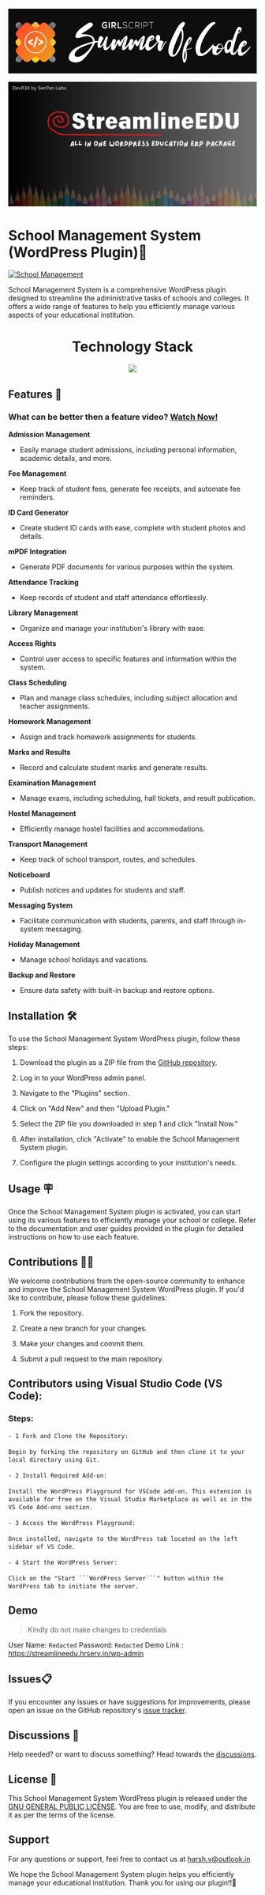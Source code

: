 ![Girl Script Summer of Code](assets/images/gssoc.png)

![StreamlineEDU](assets/images/header.png)

# **School Management System (WordPress Plugin)🏫**

[![School Management](school-management.jpg)](https://www.youtube.com/watch?v=QozxtilDRGc)

School Management System is a comprehensive WordPress plugin designed to streamline the administrative tasks of schools and colleges. It offers a wide range of features to help you efficiently manage various aspects of your educational institution.
<h1 align = "center"> Technology Stack </h1>
<p align="center">
  <a href="https://skillicons.dev">
    <img src="https://skillicons.dev/icons?i=git,html,css,js,php" />
  </a>
</p>

## Features 📗

### What can be better then a feature video? [Watch Now!](https://www.youtube.com/watch?v=QozxtilDRGc)

 **Admission Management**
 - Easily manage student admissions, including personal information, academic details, and more.

 **Fee Management**
 - Keep track of student fees, generate fee receipts, and automate fee reminders.

 **ID Card Generator**
 - Create student ID cards with ease, complete with student photos and details.

**mPDF Integration**
- Generate PDF documents for various purposes within the system.

**Attendance Tracking**
- Keep records of student and staff attendance effortlessly.

**Library Management**
- Organize and manage your institution's library with ease.

 **Access Rights**
- Control user access to specific features and information within the system.

 **Class Scheduling**
- Plan and manage class schedules, including subject allocation and teacher assignments.

**Homework Management**
- Assign and track homework assignments for students.

**Marks and Results**
- Record and calculate student marks and generate results.

**Examination Management**
- Manage exams, including scheduling, hall tickets, and result publication.

**Hostel Management**
- Efficiently manage hostel facilities and accommodations.

**Transport Management**
- Keep track of school transport, routes, and schedules.

**Noticeboard**
- Publish notices and updates for students and staff.

**Messaging System**
- Facilitate communication with students, parents, and staff through in-system messaging.

**Holiday Management**
- Manage school holidays and vacations.

**Backup and Restore**
- Ensure data safety with built-in backup and restore options.

## Installation 🛠️

To use the School Management System WordPress plugin, follow these steps:

1. Download the plugin as a ZIP file from the [GitHub repository](https://github.com/iHRex/school-management).

2. Log in to your WordPress admin panel.

3. Navigate to the "Plugins" section.

4. Click on "Add New" and then "Upload Plugin."

5. Select the ZIP file you downloaded in step 1 and click "Install Now."

6. After installation, click "Activate" to enable the School Management System plugin.

7. Configure the plugin settings according to your institution's needs.

## Usage 🪧

Once the School Management System plugin is activated, you can start using its various features to efficiently manage your school or college. Refer to the documentation and user guides provided in the plugin for detailed instructions on how to use each feature.

## Contributions 🧑‍💻

We welcome contributions from the open-source community to enhance and improve the School Management System WordPress plugin. If you'd like to contribute, please follow these guidelines:

1. Fork the repository.

2. Create a new branch for your changes.

3. Make your changes and commit them.

4. Submit a pull request to the main repository.

## Contributors using Visual Studio Code (VS Code):
  ### Steps:
    - 1 Fork and Clone the Repository:
        
    Begin by forking the repository on GitHub and then clone it to your local directory using Git.

    - 2 Install Required Add-on:
        
    Install the WordPress Playground for VSCode add-on. This extension is available for free on the Visual Studio Marketplace as well as in the VS Code Add-ons section.

    - 3 Access the WordPress Playground:
        
    Once installed, navigate to the WordPress tab located on the left sidebar of VS Code.

    - 4 Start the WordPress Server:

    Click on the "Start ```WordPress Server```" button within the WordPress tab to initiate the server.
        

## Demo

>Kindly do not make changes to credentials

User Name: ```Redacted```
Password: ```Redacted```
Demo Link : https://streamlineedu.hrserv.in/wp-admin

## Issues📋

If you encounter any issues or have suggestions for improvements, please open an issue on the GitHub repository's [issue tracker](https://github.com/iHRex/school-management/issues).

## Discussions 📣

Help needed? or want to discuss something? Head towards the [discussions](https://github.com/iHRex/school-management/discussions).

## License 🪪

This School Management System WordPress plugin is released under the [GNU GENERAL PUBLIC LICENSE](LICENSE.md). You are free to use, modify, and distribute it as per the terms of the license.

## **Support**

For any questions or support, feel free to contact us at [harsh.v@outlook.in](mailto:harsh.v@outlook.in)

We hope the School Management System plugin helps you efficiently manage your educational institution. Thank you for using our plugin!!💝
